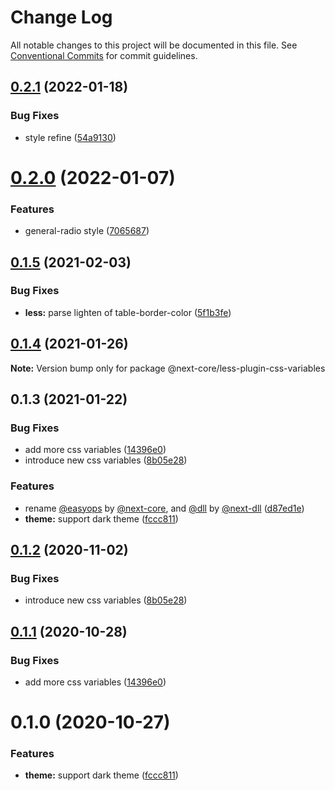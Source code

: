 # Change Log

All notable changes to this project will be documented in this file.
See [Conventional Commits](https://conventionalcommits.org) for commit guidelines.

## [0.2.1](https://github.com/easyops-cn/next-core/compare/@next-core/less-plugin-css-variables@0.2.0...@next-core/less-plugin-css-variables@0.2.1) (2022-01-18)

### Bug Fixes

- style refine ([54a9130](https://github.com/easyops-cn/next-core/commit/54a9130d18558d4c86871b458f58e5c652898e84))

# [0.2.0](https://github.com/easyops-cn/next-core/compare/@next-core/less-plugin-css-variables@0.1.5...@next-core/less-plugin-css-variables@0.2.0) (2022-01-07)

### Features

- general-radio style ([7065687](https://github.com/easyops-cn/next-core/commit/7065687063a4e14e3696f3feb6996f5629ede9c8))

## [0.1.5](https://github.com/easyops-cn/next-core/compare/@next-core/less-plugin-css-variables@0.1.4...@next-core/less-plugin-css-variables@0.1.5) (2021-02-03)

### Bug Fixes

- **less:** parse lighten of table-border-color ([5f1b3fe](https://github.com/easyops-cn/next-core/commit/5f1b3fe210e86790b4aeca577c61371cc1ff10e4))

## [0.1.4](https://git.easyops.local/anyclouds/next-core/compare/@next-core/less-plugin-css-variables@0.1.3...@next-core/less-plugin-css-variables@0.1.4) (2021-01-26)

**Note:** Version bump only for package @next-core/less-plugin-css-variables

## 0.1.3 (2021-01-22)

### Bug Fixes

- add more css variables ([14396e0](https://git.easyops.local/anyclouds/next-core/commits/14396e0))
- introduce new css variables ([8b05e28](https://git.easyops.local/anyclouds/next-core/commits/8b05e28))

### Features

- rename [@easyops](https://git.easyops.local/easyops) by [@next-core](https://git.easyops.local/next-core), and [@dll](https://git.easyops.local/dll) by [@next-dll](https://git.easyops.local/next-dll) ([d87ed1e](https://git.easyops.local/anyclouds/next-core/commits/d87ed1e))
- **theme:** support dark theme ([fccc811](https://git.easyops.local/anyclouds/next-core/commits/fccc811))

## [0.1.2](https://git.easyops.local/anyclouds/next-core/compare/@easyops/less-plugin-css-variables@0.1.1...@easyops/less-plugin-css-variables@0.1.2) (2020-11-02)

### Bug Fixes

- introduce new css variables ([8b05e28](https://git.easyops.local/anyclouds/next-core/commits/8b05e28))

## [0.1.1](https://git.easyops.local/anyclouds/next-core/compare/@easyops/less-plugin-css-variables@0.1.0...@easyops/less-plugin-css-variables@0.1.1) (2020-10-28)

### Bug Fixes

- add more css variables ([14396e0](https://git.easyops.local/anyclouds/next-core/commits/14396e0))

# 0.1.0 (2020-10-27)

### Features

- **theme:** support dark theme ([fccc811](https://git.easyops.local/anyclouds/next-core/commits/fccc811))
